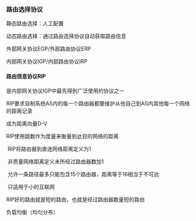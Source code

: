 ### 路由选择协议

静态路由选择：人工配置

动态路由选择：通过路由选择协议自动获取路由信息 

外部网关协议EGP/外部路由协议ERP

内部网关协议IGP/内部路由协议IRP

#### 路由信息协议RIP

是内部网关协议IGP中最先得到广泛使用的协议之一

RIP要求自制系统AS内的每一个路由器都要维护从他自己到AS内其他每一个网络的距离记录

成为距离向量D-V

RIP使用跳数作为度量来衡量到达目的网络的距离

​	RIP将路由器到直连网络距离定义为1

​	非质量网络距离定义未所经过路由器数加1

​	允许一条路径最多只能包含15个路由器，距离等于16相当于不可达

​	只适用于小的互联网

RIP好的路由就是短的路由，也就是经过路由器数量短的路由

负载均衡（均匀分布）


